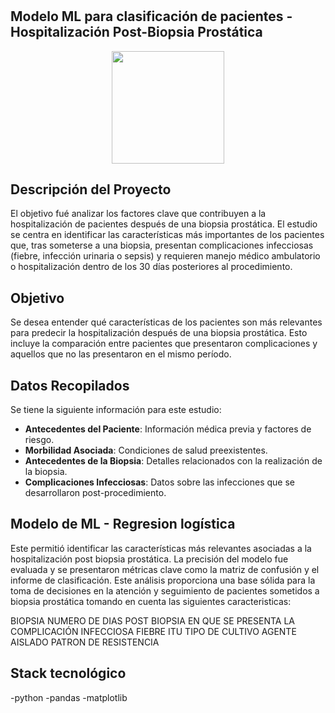 # <h2>Modelo ML para clasificación de pacientes - Hospitalización Post-Biopsia Prostática</h2>

<p align=center> <img align='rigth' src="https://www.shutterstock.com/shutterstock/photos/1641086950/display_1500/stock-vector-hospitalized-man-lying-in-bed-doctor-checking-him-flat-vector-illustration-1641086950.jpg" width="180"><p> 




## Descripción del Proyecto

El objetivo fué analizar los factores clave que contribuyen a la hospitalización de pacientes después de una biopsia prostática. El estudio se centra en identificar las características más importantes de los pacientes que, tras someterse a una biopsia, presentan complicaciones infecciosas (fiebre, infección urinaria o sepsis) y requieren manejo médico ambulatorio o hospitalización dentro de los 30 días posteriores al procedimiento.

## Objetivo 

Se desea entender qué características de los pacientes son más relevantes para predecir la hospitalización después de una biopsia prostática. Esto incluye la comparación entre pacientes que presentaron complicaciones y aquellos que no las presentaron en el mismo período.

## Datos Recopilados

Se tiene la siguiente información para este estudio:

- **Antecedentes del Paciente**: Información médica previa y factores de riesgo.
- **Morbilidad Asociada**: Condiciones de salud preexistentes.
- **Antecedentes de la Biopsia**: Detalles relacionados con la realización de la biopsia.
- **Complicaciones Infecciosas**: Datos sobre las infecciones que se desarrollaron post-procedimiento.

## Modelo de ML - Regresion logística

Este permitió identificar las características más relevantes asociadas a la hospitalización post biopsia prostática. La precisión del modelo fue evaluada y se presentaron métricas clave como la matriz de confusión y el informe de clasificación. Este análisis proporciona una base sólida para la toma de decisiones en la atención y seguimiento de pacientes sometidos a biopsia prostática tomando en cuenta las siguientes caracteristicas:

BIOPSIA
NUMERO DE DIAS POST BIOPSIA EN QUE SE PRESENTA LA COMPLICACIÓN INFECCIOSA
FIEBRE
ITU
TIPO DE CULTIVO
AGENTE AISLADO
PATRON DE RESISTENCIA

## Stack tecnológico
-python
-pandas
-matplotlib



